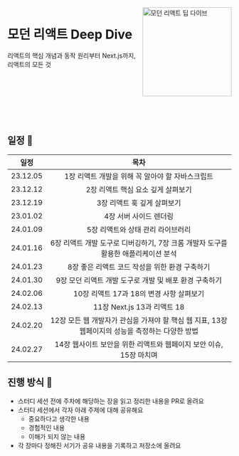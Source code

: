 <img src="https://github.com/muhandojeon/Modern-React-Deep-Dive/assets/26461307/3137b976-cbb0-4dc5-ba6e-466d9a5f9ce3" alt="모던 리액트 딥 다이브" align="right" width="200" />

# 모던 리액트 Deep Dive

리액트의 핵심 개념과 동작 원리부터 Next.js까지, 리액트의 모든 것

<br />
<br />
<br />
<br />
<br />
<br />

## 일정 📅

|   일정    |                목차                 |
| :-------: | :---------------------------------: |
| 23.12.05 | 1장 리액트 개발을 위해 꼭 알아야 할 자바스크립트 |
| 23.12.12 | 2장 리액트 핵심 요소 깊게 살펴보기 |
| 23.12.19 | 3장 리액트 훅 깊게 살펴보기 |
| 23.01.02 | 4장 서버 사이드 렌더링 |
| 24.01.09 | 5장 리액트와 상태 관리 라이브러리 |
| 24.01.16 | 6장 리액트 개발 도구로 디버깅하기, 7장 크롬 개발자 도구를 활용한 애플리케이션 분석 |
| 24.01.23 | 8장 좋은 리액트 코드 작성을 위한 환경 구축하기 |
| 24.01.30 | 9장 모던 리액트 개발 도구로 개발 및 배포 환경 구축하기 |
| 24.02.06 | 10장 리액트 17과 18의 변경 사항 살펴보기 |
| 24.02.13 | 11장 Next.js 13과 리액트 18 |
| 24.02.20 | 12장 모든 웹 개발자가 관심을 가져야 할 핵심 웹 지표, 13장 웹페이지의 성능을 측정하는 다양한 방법 |
| 24.02.27 | 14장 웹사이트 보안을 위한 리액트와 웹페이지 보안 이슈, 15장 마치며 |

## 진행 방식 🌌

* 스터디 세션 전에 주차에 해당하는 장을 읽고 정리한 내용을 PR로 올려요
* 스터디 세션에서 각자 아래 주제에 대해 공유해요
  + 중요하다고 생각한 내용
  + 경험적인 내용
  + 이해가 되지 않는 내용
* 각 장마다 정해진 서기가 공유 내용을 기록하고 저장소에 올려요
